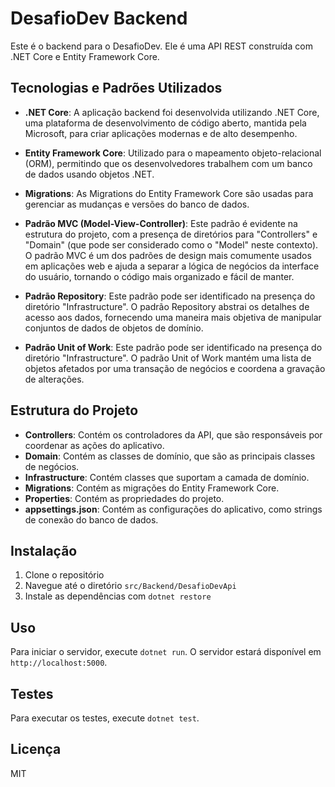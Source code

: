 # DesafioDev Backend

Este é o backend para o DesafioDev. Ele é uma API REST construída com .NET Core e Entity Framework Core.

## Tecnologias e Padrões Utilizados

- **.NET Core**: A aplicação backend foi desenvolvida utilizando .NET Core, uma plataforma de desenvolvimento de código aberto, mantida pela Microsoft, para criar aplicações modernas e de alto desempenho.

- **Entity Framework Core**: Utilizado para o mapeamento objeto-relacional (ORM), permitindo que os desenvolvedores trabalhem com um banco de dados usando objetos .NET.

- **Migrations**: As Migrations do Entity Framework Core são usadas para gerenciar as mudanças e versões do banco de dados.

- **Padrão MVC (Model-View-Controller)**: Este padrão é evidente na estrutura do projeto, com a presença de diretórios para "Controllers" e "Domain" (que pode ser considerado como o "Model" neste contexto). O padrão MVC é um dos padrões de design mais comumente usados em aplicações web e ajuda a separar a lógica de negócios da interface do usuário, tornando o código mais organizado e fácil de manter.

- **Padrão Repository**: Este padrão pode ser identificado na presença do diretório "Infrastructure". O padrão Repository abstrai os detalhes de acesso aos dados, fornecendo uma maneira mais objetiva de manipular conjuntos de dados de objetos de domínio.

- **Padrão Unit of Work**: Este padrão pode ser identificado na presença do diretório "Infrastructure". O padrão Unit of Work mantém uma lista de objetos afetados por uma transação de negócios e coordena a gravação de alterações.

## Estrutura do Projeto

- **Controllers**: Contém os controladores da API, que são responsáveis por coordenar as ações do aplicativo.
- **Domain**: Contém as classes de domínio, que são as principais classes de negócios.
- **Infrastructure**: Contém classes que suportam a camada de domínio.
- **Migrations**: Contém as migrações do Entity Framework Core.
- **Properties**: Contém as propriedades do projeto.
- **appsettings.json**: Contém as configurações do aplicativo, como strings de conexão do banco de dados.

## Instalação

1. Clone o repositório
2. Navegue até o diretório `src/Backend/DesafioDevApi`
3. Instale as dependências com `dotnet restore`

## Uso

Para iniciar o servidor, execute `dotnet run`. O servidor estará disponível em `http://localhost:5000`.

## Testes

Para executar os testes, execute `dotnet test`.

## Licença

MIT
